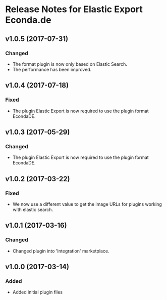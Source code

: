 # Release Notes for Elastic Export Econda.de

## v1.0.5 (2017-07-31)

### Changed
- The format plugin is now only based on Elastic Search.
- The performance has been improved.

## v1.0.4 (2017-07-18)

### Fixed
- The plugin Elastic Export is now required to use the plugin format EcondaDE.

## v1.0.3 (2017-05-29)

### Changed
- The plugin Elastic Export is now required to use the plugin format EcondaDE.

## v1.0.2 (2017-03-22)

### Fixed
- We now use a different value to get the image URLs for plugins working with elastic search.

## v1.0.1 (2017-03-16)

### Changed
- Changed plugin into 'Integration' marketplace.

## v1.0.0 (2017-03-14)
 
### Added
- Added initial plugin files